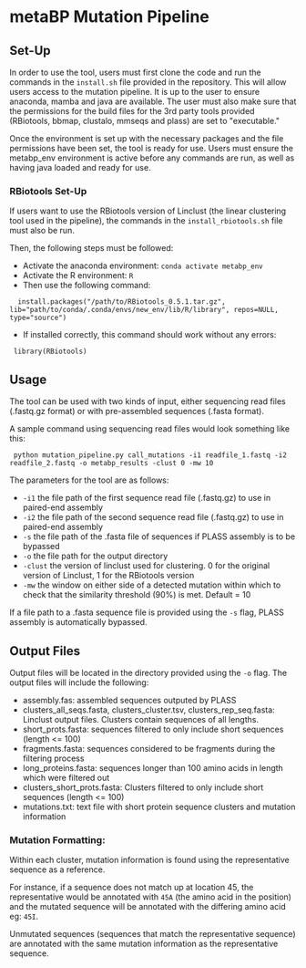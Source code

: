 # metaBP Mutation Pipeline

## Set-Up

In order to use the tool, users must first clone the code and run the commands in the `install.sh` file provided in the repository. This will allow users access to the mutation pipeline. It is up to the user to ensure anaconda, mamba and java are available. The user must also make sure that the permissions for the build files for the 3rd party tools provided (RBiotools, bbmap, clustalo, mmseqs and plass) are set to "executable."

Once the environment is set up with the necessary packages and the file permissions have been set, the tool is ready for use. Users must ensure the metabp_env environment is active before any commands are run, as well as having java loaded and ready for use.

### RBiotools Set-Up
 
If users want to use the RBiotools version of Linclust (the linear clustering tool used in the pipeline), the commands in the `install_rbiotools.sh` file must also be run. 

Then, the following steps must be followed: 
- Activate the anaconda environment: `conda activate metabp_env`
- Activate the R environment: `R`
- Then use the following command:
```
  install.packages("/path/to/RBiotools_0.5.1.tar.gz", lib="path/to/conda/.conda/envs/new_env/lib/R/library", repos=NULL, type="source")
 ```
 - If installed correctly, this command should work without any errors:
 ```
  library(RBiotools)
 ```
 
## Usage
The tool can be used with two kinds of input, either sequencing read files (.fastq.gz format) or with pre-assembled sequences (.fasta format). 

A sample command using sequencing read files would look something like this:
```
 python mutation_pipeline.py call_mutations -i1 readfile_1.fastq -i2 readfile_2.fastq -o metabp_results -clust 0 -mw 10
```

The parameters for the tool are as follows:
- `-i1` the file path of the first sequence read file (.fastq.gz) to use in paired-end assembly
- `-i2` the file path of the second sequence read file (.fastq.gz) to use in paired-end assembly
- `-s` the file path of the .fasta file of sequences if PLASS assembly is to be bypassed
- `-o` the file path for the output directory
- `-clust` the version of linclust used for clustering. 0 for the original version of Linclust, 1 for the RBiotools version 
- `-mw` the window on either side of a detected mutation within which to check that the similarity threshold (90%) is met. Default = 10

If a file path to a .fasta sequence file is provided using the `-s` flag, PLASS assembly is automatically bypassed.

## Output Files
Output files will be located in the directory provided using the `-o` flag. The output files will include the following:
- assembly.fas: assembled sequences outputed by PLASS
- clusters_all_seqs.fasta, clusters_cluster.tsv, clusters_rep_seq.fasta: Linclust output files. Clusters contain sequences of all lengths.  
- short_prots.fasta: sequences filtered to only include short sequences (length <= 100)
- fragments.fasta: sequences considered to be fragments during the filtering process
- long_proteins.fasta: sequences longer than 100 amino acids in length which were filtered out
- clusters_short_prots.fasta: Clusters filtered to only include short sequences (length <= 100)
- mutations.txt: text file with short protein sequence clusters and mutation information

### Mutation Formatting:
Within each cluster, mutation information is found using the representative sequence as a reference. 

For instance, if a sequence does not match up at location 45, the representative would be annotated with `45A` (the amino acid in the position) and the mutated sequence will be annotated with the differing amino acid eg: `45I`. 

Unmutated sequences (sequences that match the representative sequence) are annotated with the same mutation information as the representative sequence.
